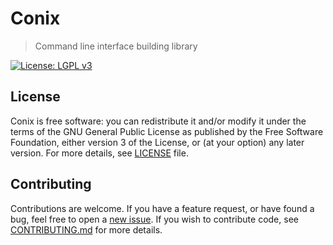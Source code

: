 # Conix
> Command line interface building library

[![License: LGPL v3](https://img.shields.io/badge/License-LGPL%20v3-blue.svg)](http://www.gnu.org/licenses/lgpl-3.0)

## License
Conix is free software: you can redistribute it and/or modify it under the terms of the GNU General Public License as published by the Free Software Foundation, either version 3 of the License, or (at your option) any later version.
For more details, see [LICENSE](https://github.com/vstan02/conix/blob/master/LICENSE) file.

## Contributing
Contributions are welcome.
If you have a feature request, or have found a bug, feel free to open a [new issue](https://github.com/vstan02/conix/issues/new).
If you wish to contribute code, see [CONTRIBUTING.md](https://github.com/vstan02/conix/blob/master/CONTRIBUTING.md) for more details.
